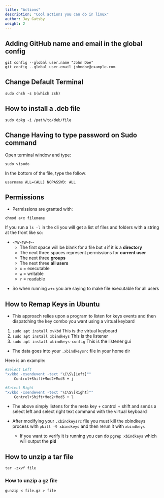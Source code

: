 ```yaml
---
title: "Actions"
description: "Cool actions you can do in linux"
author: Jay Gatsby
weight: 2
---
```


<article id="1">

## Adding GitHub name and email in the global config

```shell
git config --global user.name "John Doe"
git config --global user.email johndoe@example.com
```

</article>

<article id="2">

## Change Default Terminal

```shell
sudo chsh -s $(which zsh)
```

</article>

<article id="3">

## How to install a .deb file

```shell
sudo dpkg -i /path/to/deb/file
```

</article>

<article id="4">

## Change Having to type password on Sudo command

Open terminal window and type:

```
sudo visudo
```

In the bottom of the file, type the follow:

```
username ALL=(ALL) NOPASSWD: ALL
```

</article>

<article id="5">

## Permissions

- Permissions are granted with:

```
chmod a+x filename
```

If you run a `ls -l` in the cli you will get a list of files and folders with a string at the front like so:

- -rw-rw-r--
  - The first space will be blank for a file but `d` if it is a **directory**
  - The next three spaces represent permissions for **current user**
  - The next three **groups**
  - The next three **all users**
  - `x` = executable
  - `w` = writable
  - `r` = readable

* So when running `a+x` you are saying to make file executable for all users

</article>

<article id="6">

## How to Remap Keys in Ubuntu

- This approach relies upon a program to listen for keys events and then dispatching the key combo you want using a virtual keybard

1.  `sudo apt install xvkbd` This is the virtual keyboard
2.  `sudo apt install xbindkeys` This is the listener
3.  `sudo apt install xbindkeys-config` This is the listener gui

- The data goes into your `.xbindkeysrc` file in your home dir

Here is an example:

```bash
#Select Left
"xvkbd -xsendevent -text "\C\S\[Left]""
    Control+Shift+Mod2+Mod5 + j

#Select Right
"xvkbd -xsendevent -text "\C\S\[Right]""
    Control+Shift+Mod2+Mod5 + l
```

- The above simply listens for the meta key + control + shift and sends a select left and select right text command with the virtual keyboard

- After modifying your `.xbindkeysrc` file you must kill the xbindkeys process with `pkill -9 xbindkeys` and then rerun it with `xbindkeys`
  - If you want to verify it is running you can do `pgrep xbindkeys` which will output the **pid**

</article>

<article id="7">

## How to unzip a tar file

```
tar -zxvf file
```

### How to unzip a gz file

```
gunzip < file.gz > file
```

</article>
